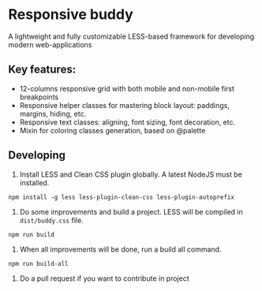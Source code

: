 # Responsive buddy

A lightweight and fully customizable LESS-based framework for developing modern web-applications

## Key features:
- 12-columns responsive grid with both mobile and non-mobile first breakpoints
- Responsive helper classes for mastering block layout: paddings, margins, hiding, etc.
- Responsive text classes: aligning, font sizing, font decoration, etc.
- Mixin for coloring classes generation, based on @palette

## Developing

1. Install LESS and Clean CSS plugin globally. A latest NodeJS must be installed.

```
npm install -g less less-plugin-clean-css less-plugin-autoprefix
```
1. Do some improvements and build a project. LESS will be compiled in `dist/buddy.css` file.

```
npm run build
```
1. When all improvements will be done, run a build all command.

```
npm run build-all
```
1. Do a pull request if you want to contribute in project
